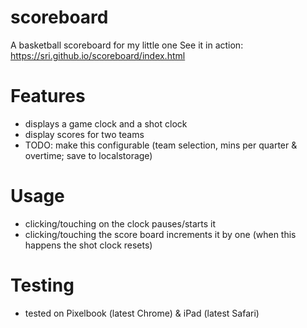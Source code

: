 # scoreboard
A basketball scoreboard for my little one
See it in action: https://sri.github.io/scoreboard/index.html

# Features
- displays a game clock and a shot clock
- display scores for two teams
- TODO: make this configurable (team selection, mins per quarter & overtime; save to localstorage)

# Usage
- clicking/touching on the clock pauses/starts it
- clicking/touching the score board increments it by one
  (when this happens the shot clock resets)

# Testing
- tested on Pixelbook (latest Chrome) & iPad (latest Safari)
